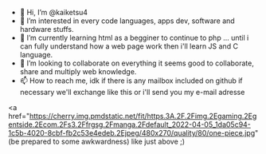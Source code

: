 - 👋 Hi, I’m @kaiketsu4
- 👀 I’m interested in every code languages, apps dev, software and hardware stuffs.
- 🌱 I’m currently learning html as a begginer to continue to php ... until i can fully understand how a web page work then i'll learn JS and C language.
- 💞️ I’m looking to collaborate on everything it seems good to collaborate, share and multiply web knowledge.
- 📫 How to reach me, idk if there is any mailbox included on github if necessary we'll exchange like this or i'll send you my e-mail adresse

<a href="https://cherry.img.pmdstatic.net/fit/https.3A.2F.2Fimg.2Egaming.2Egentside.2Ecom.2Fs3.2Ffrgsg.2Fmanga.2Fdefault_2022-04-05_1da05c94-1c5b-4020-8cbf-fb2c53e4edeb.2Ejpeg/480x270/quality/80/one-piece.jpg" </a>
(be prepared to some awkwardness) like just above ;)

<!---
kaiketsu4/kaiketsu4 is a ✨ special ✨ repository because its `README.md` (this file) appears on your GitHub profile.
You can click the Preview link to take a look at your changes.
--->
